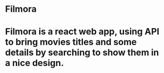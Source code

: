 # Filmora
# Filmora is a react web app, using API to bring movies titles and some details by searching to show them in a nice design.
